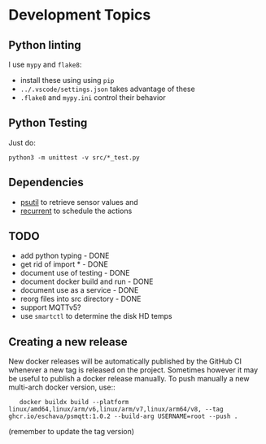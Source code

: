 # Development Topics

## Python linting

I use `mypy` and `flake8`:

* install these using using `pip`
* `../.vscode/settings.json` takes advantage of these
* `.flake8` and `mypy.ini` control their behavior

## Python Testing

Just do:

```
python3 -m unittest -v src/*_test.py
```

## Dependencies

* [psutil](https://psutil.readthedocs.io/en/latest/) to retrieve sensor values
and
* [recurrent](https://github.com/kvh/recurrent) to schedule the actions

## TODO

* add python typing - DONE
* get rid of import * - DONE
* document use of testing - DONE
* document docker build and run - DONE
* document use as a service - DONE
* reorg files into src directory - DONE
* support MQTTv5?
* use `smartctl` to determine the disk HD temps


## Creating a new release

New docker releases will be automatically published by the GitHub CI whenever a new tag is released on the project.
Sometimes however it may be useful to publish a docker release manually.
To push manually a new multi-arch docker version, use::

```
   docker buildx build --platform linux/amd64,linux/arm/v6,linux/arm/v7,linux/arm64/v8, --tag ghcr.io/eschava/psmqtt:1.0.2 --build-arg USERNAME=root --push .
```

(remember to update the tag version)
